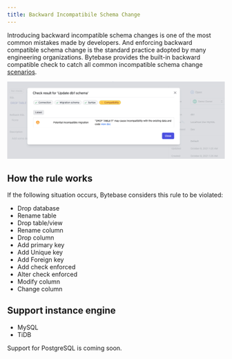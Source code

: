 ```yaml
---
title: Backward Incompatibile Schema Change
---
```


Introducing backward incompatible schema changes is one of the most common mistakes made by developers. And enforcing backward compatible schema change is the standard practice adopted by many engineering organizations. Bytebase provides the built-in backward compatible check to catch all common incompatible schema change [scenarios](https://www.bytebase.com/doc/error#backward-incompatible-migration).

![sql-advisor](/static/docs-assets/sql-advisor.png)

## How the rule works

If the following situation occurs, Bytebase considers this rule to be violated:
- Drop database
- Rename table
- Drop table/view
- Rename column
- Drop column
- Add primary key
- Add Unique key
- Add Foreign key
- Add check enforced
- Alter check enforced
- Modify column
- Change column

## Support instance engine

- MySQL
- TiDB

Support for PostgreSQL is coming soon.